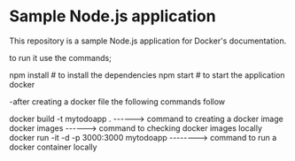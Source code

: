 # Sample Node.js application

This repository is a sample Node.js application for Docker's documentation.

to run it use the commands;

npm install # to install the dependencies
npm start # to start the application
docker

-after creating a docker file the following commands follow

docker build -t mytodoapp .      ------> command to creating a docker image 
docker images                    ------> command to checking docker images locally
docker run -it -d -p 3000:3000 mytodoapp       --------> command to run a docker container locally
